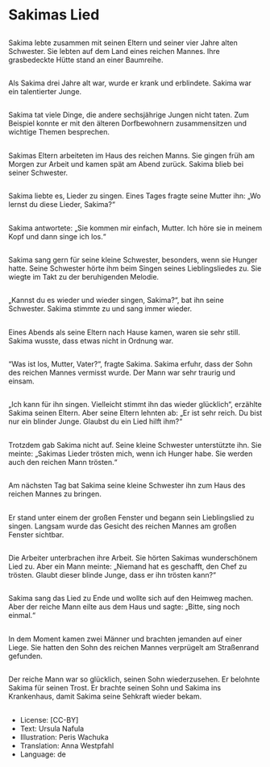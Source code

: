 # Sakimas Lied

##
Sakima lebte zusammen mit seinen Eltern und seiner vier Jahre alten Schwester. Sie lebten auf dem Land eines reichen Mannes. Ihre grasbedeckte Hütte stand an einer Baumreihe.

##
Als Sakima drei Jahre alt war, wurde er krank und erblindete. Sakima war ein talentierter Junge.

##
Sakima tat viele Dinge, die andere sechsjährige Jungen nicht taten. Zum Beispiel konnte er mit den älteren Dorfbewohnern zusammensitzen und wichtige Themen besprechen.

##
Sakimas Eltern arbeiteten im Haus des reichen Manns. Sie gingen früh am Morgen zur Arbeit und kamen spät am Abend zurück. Sakima blieb bei seiner Schwester.

##
Sakima liebte es, Lieder zu singen. Eines Tages fragte seine Mutter ihn: „Wo lernst du diese Lieder, Sakima?“

##
Sakima antwortete: „Sie kommen mir einfach, Mutter. Ich höre sie in meinem Kopf und dann singe ich los.“

##
Sakima sang gern für seine kleine Schwester, besonders, wenn sie Hunger hatte. Seine Schwester hörte ihm beim Singen seines Lieblingsliedes zu. Sie wiegte im Takt zu der beruhigenden Melodie.

##
„Kannst du es wieder und wieder singen, Sakima?“, bat ihn seine Schwester. Sakima stimmte zu und sang immer wieder.

##
Eines Abends als seine Eltern nach Hause kamen, waren sie sehr still. Sakima wusste, dass etwas nicht in Ordnung war.

##
“Was ist los, Mutter, Vater?“, fragte Sakima. Sakima erfuhr, dass der Sohn des reichen Mannes vermisst wurde. Der Mann war sehr traurig und einsam.

##
„Ich kann für ihn singen. Vielleicht stimmt ihn das wieder glücklich“, erzählte Sakima seinen Eltern. Aber seine Eltern lehnten ab: „Er ist sehr reich. Du bist nur ein blinder Junge. Glaubst du ein Lied hilft ihm?“

##
Trotzdem gab Sakima nicht auf. Seine kleine Schwester unterstützte ihn. Sie meinte: „Sakimas Lieder trösten mich, wenn ich Hunger habe. Sie werden auch den reichen Mann trösten.“

##
Am nächsten Tag bat Sakima seine kleine Schwester ihn zum Haus des reichen Mannes zu bringen.

##
Er stand unter einem der großen Fenster und begann sein Lieblingslied zu singen. Langsam wurde das Gesicht des reichen Mannes am großen Fenster sichtbar.

##
Die Arbeiter unterbrachen ihre Arbeit. Sie hörten Sakimas wunderschönem Lied zu. Aber ein Mann meinte: „Niemand hat es geschafft, den Chef zu trösten. Glaubt dieser blinde Junge, dass er ihn trösten kann?“

##
Sakima sang das Lied zu Ende und wollte sich auf den Heimweg machen. Aber der reiche Mann eilte aus dem Haus und sagte: „Bitte, sing noch einmal.“

##
In dem Moment kamen zwei Männer und brachten jemanden auf einer Liege. Sie hatten den Sohn des reichen Mannes verprügelt am Straßenrand gefunden.

##
Der reiche Mann war so glücklich, seinen Sohn wiederzusehen. Er belohnte Sakima für seinen Trost. Er brachte seinen Sohn und Sakima ins Krankenhaus, damit Sakima seine Sehkraft wieder bekam.

##
* License: [CC-BY]
* Text: Ursula Nafula
* Illustration: Peris Wachuka
* Translation: Anna Westpfahl
* Language: de
